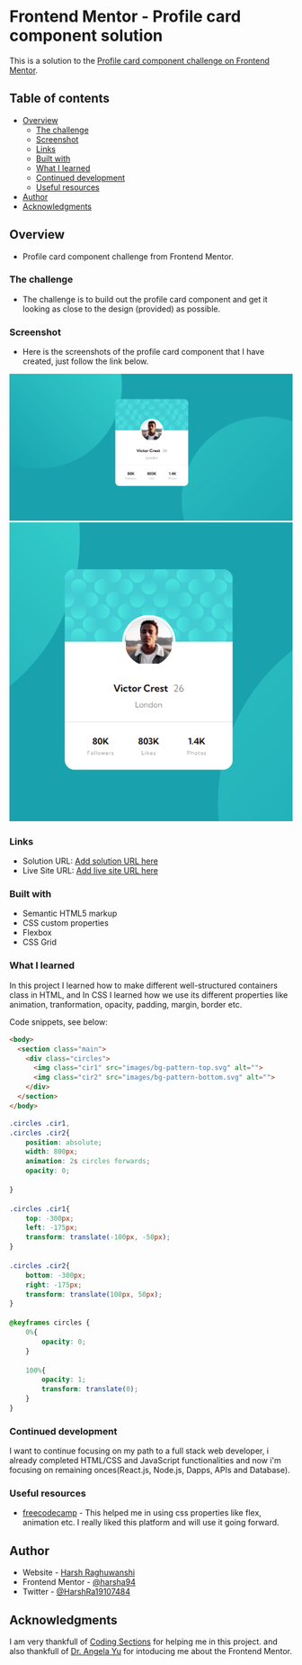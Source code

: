 # Frontend Mentor - Profile card component solution

This is a solution to the [Profile card component challenge on Frontend Mentor](https://www.frontendmentor.io/challenges/profile-card-component-cfArpWshJ). 

## Table of contents

- [Overview](#overview)
  - [The challenge](#the-challenge)
  - [Screenshot](#screenshot)
  - [Links](#links)
  - [Built with](#built-with)
  - [What I learned](#what-i-learned)
  - [Continued development](#continued-development)
  - [Useful resources](#useful-resources)
- [Author](#author)
- [Acknowledgments](#acknowledgments)


## Overview
- Profile card component challenge from Frontend Mentor.

### The challenge

- The challenge is to build out the profile card component and get it looking as close to the design (provided) as possible.

### Screenshot

- Here is the screenshots of the profile card component that I have created, just follow the link below.

![](./Screenshot.png)
![](./Screenshot(1).png)


### Links

- Solution URL: [Add solution URL here](https://your-solution-url.com)
- Live Site URL: [Add live site URL here](https://your-live-site-url.com)


### Built with

- Semantic HTML5 markup
- CSS custom properties
- Flexbox
- CSS Grid


### What I learned

In this project I learned how to make different well-structured containers class in HTML, and In CSS I learned how we use its different properties like animation, tranformation, opacity, padding, margin, border etc.

Code snippets, see below:

```html
<body>
  <section class="main">
    <div class="circles">
      <img class="cir1" src="images/bg-pattern-top.svg" alt="">
      <img class="cir2" src="images/bg-pattern-bottom.svg" alt="">
    </div>
  </section>
</body>
```

```css
.circles .cir1,
.circles .cir2{
    position: absolute;
    width: 800px;
    animation: 2s circles forwards;
    opacity: 0;
    
}

.circles .cir1{
    top: -300px;
    left: -175px;
    transform: translate(-100px, -50px);
}

.circles .cir2{
    bottom: -300px;
    right: -175px;
    transform: translate(100px, 50px);
}

@keyframes circles {
    0%{
        opacity: 0;
    }

    100%{
        opacity: 1;
        transform: translate(0);
    }
}
```

### Continued development

I want to continue focusing on my path to a full stack web developer, i already completed HTML/CSS and JavaScript functionalities and now i'm focusing on remaining onces(React.js, Node.js, Dapps, APIs and Database).


### Useful resources

- [freecodecamp](https://www.freecodecamp.org) - This helped me in using css properties like flex, animation etc. I really liked this platform and will use it going forward.

## Author

- Website - [Harsh Raghuwanshi](https://harsha094.github.io/personal-website/)
- Frontend Mentor - [@harsha94](https://www.frontendmentor.io/profile/harsha094)
- Twitter - [@HarshRa19107484](https://www.twitter.com/HarshRa19107484)


## Acknowledgments

I am very thankfull of [Coding Sections](https://www.youtube.com/channel/UC8YimkS0Yw487d2kr9PEcsg) for helping me in this project.
and also thankfull of [Dr. Angela Yu](https://t.co/uVi2CifJBs) for intoducing me about the Frontend Mentor.

